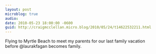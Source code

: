 ```yaml
---
layout: post
microblog: true
audio: 
date: 2010-05-23 18:00:00 -0600
guid: http://craigmcclellan.micro.blog/2010/05/24/t14622532211.html
---
```

Flying to Myrtle Beach to meet my parents for our last family vacation before @laurakfagan becomes family.
